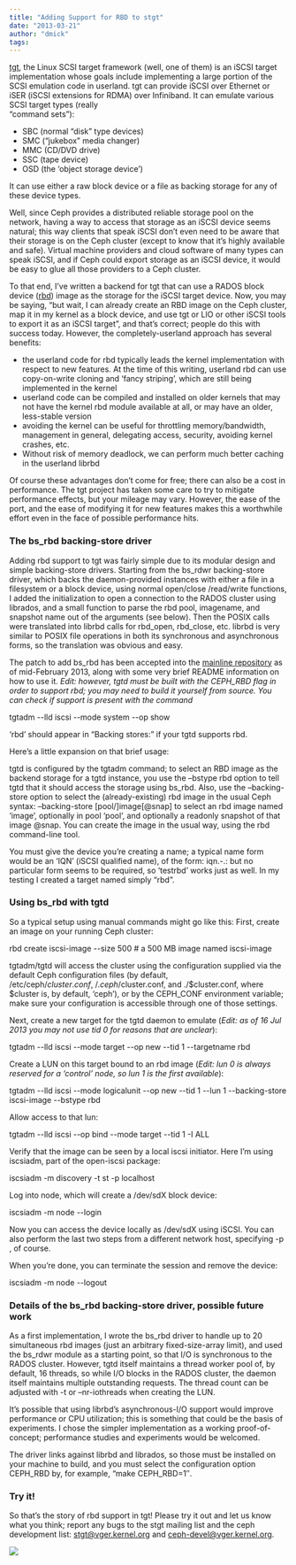 ```yaml
---
title: "Adding Support for RBD to stgt"
date: "2013-03-21"
author: "dmick"
tags: 
---
```


[tgt](http://stgt.sourceforge.net), the Linux SCSI target framework (well, one of them) is an iSCSI target implementation whose goals include implementing a large portion of the SCSI emulation code in userland. tgt can provide iSCSI over Ethernet or iSER (iSCSI extensions for RDMA) over Infiniband. It can emulate various SCSI target types (really  
“command sets”):

- SBC (normal “disk” type devices)
- SMC (“jukebox” media changer)
- MMC (CD/DVD drive)
- SSC (tape device)
- OSD (the ‘object storage device’)

It can use either a raw block device or a file as backing storage for any of these device types.

Well, since Ceph provides a distributed reliable storage pool on the network, having a way to access that storage as an iSCSI device seems natural; this way clients that speak iSCSI don’t even need to be aware that their storage is on the Ceph cluster (except to know that it’s highly available and safe). Virtual machine providers and cloud software of many types can speak iSCSI, and if Ceph could export storage as an iSCSI device, it would be easy to glue all those providers to a Ceph cluster.

To that end, I’ve written a backend for tgt that can use a RADOS block device ([rbd](http://ceph.com/docs/master/rbd/rbd/)) image as the storage for the iSCSI target device. Now, you may be saying, “but wait, I can already create an RBD image on the Ceph cluster, map it in my kernel as a block device, and use tgt or LIO or other iSCSI tools to export it as an iSCSI target”, and that’s correct; people do this with success today. However, the completely-userland approach has several benefits:

- the userland code for rbd typically leads the kernel implementation with respect to new features. At the time of this writing, userland rbd can use copy-on-write cloning and ‘fancy striping’, which are still being implemented in the kernel
- userland code can be compiled and installed on older kernels that may not have the kernel rbd module available at all, or may have an older, less-stable version
- avoiding the kernel can be useful for throttling memory/bandwidth, management in general, delegating access, security, avoiding kernel crashes, etc.
- Without risk of memory deadlock, we can perform much better caching in the userland librbd

Of course these advantages don’t come for free; there can also be a cost in performance. The tgt project has taken some care to try to mitigate performance effects, but your mileage may vary. However, the ease of the port, and the ease of modifying it for new features makes this a worthwhile effort even in the face of possible performance hits.

### The bs\_rbd backing-store driver

Adding rbd support to tgt was fairly simple due to its modular design and simple backing-store drivers. Starting from the bs\_rdwr backing-store driver, which backs the daemon-provided instances with either a file in a filesystem or a block device, using normal open/close /read/write functions, I added the initialization to open a connection to the RADOS cluster using librados, and a small function to parse the rbd pool, imagename, and snapshot name out of the arguments (see below). Then the POSIX calls were translated into librbd calls for rbd\_open, rbd\_close, etc. librbd is very similar to POSIX file operations in both its synchronous and asynchronous forms, so the translation was obvious and easy.

The patch to add bs\_rbd has been accepted into the [mainline repository](http://github.com/fujita/tgt) as of mid-February 2013, along with some very brief README information on how to use it. _Edit: however, tgtd must be built with the CEPH\_RBD flag in order to support rbd; you may need to build it yourself from source. You can check if support is present with the command_

tgtadm --lld iscsi --mode system --op show

‘rbd’ should appear in “Backing stores:” if your tgtd supports rbd.

Here’s a little expansion on that brief usage:

tgtd is configured by the tgtadm command; to select an RBD image as the backend storage for a tgtd instance, you use the –bstype rbd option to tell tgtd that it should access the storage using bs\_rbd. Also, use the –backing-store option to select the (already-existing) rbd image in the usual Ceph syntax: –backing-store \[pool/\]image\[@snap\] to select an rbd image named ‘image’, optionally in pool ‘pool’, and optionally a readonly snapshot of that image @snap. You can create the image in the usual way, using the rbd command-line tool.

You must give the device you’re creating a name; a typical name form would be an ‘IQN’ (iSCSI qualified name), of the form: iqn.<year>-<month>.<domain>:<domain-specified-string> but no particular form seems to be required, so ‘testrbd’ works just as well. In my testing I created a target named simply “rbd”.

### Using bs\_rbd with tgtd

So a typical setup using manual commands might go like this: First, create an image on your running Ceph cluster:

rbd create iscsi-image --size 500       # a 500 MB image named iscsi-image

tgtadm/tgtd will access the cluster using the configuration supplied via the default Ceph configuration files (by default, /etc/ceph/$cluster.conf, ~/.ceph/$cluster.conf, and ./$cluster.conf, where $cluster is, by default, ‘ceph’), or by the CEPH\_CONF environment variable; make sure your configuration is accessible through one of those settings.

Next, create a new target for the tgtd daemon to emulate (_Edit: as of 16 Jul 2013 you may not use tid 0 for reasons that are unclear_):

tgtadm --lld iscsi --mode target --op new --tid 1 --targetname rbd

Create a LUN on this target bound to an rbd image (_Edit: lun 0 is always reserved for a ‘control’ node, so lun 1 is the first available_):

tgtadm --lld iscsi --mode logicalunit --op new --tid 1 --lun 1 --backing-store iscsi-image --bstype rbd

Allow access to that lun:

tgtadm --lld iscsi --op bind --mode target --tid 1 -I ALL

Verify that the image can be seen by a local iscsi initiator. Here I’m using iscsiadm, part of the open-iscsi package:

iscsiadm -m discovery -t st -p localhost

Log into node, which will create a /dev/sdX block device:

iscsiadm -m node --login

Now you can access the device locally as /dev/sdX using iSCSI. You can also perform the last two steps from a different network host, specifying -p <tgtd-hostname>, of course.

When you’re done, you can terminate the session and remove the device:

iscsiadm -m node --logout

### Details of the bs\_rbd backing-store driver, possible future work

As a first implementation, I wrote the bs\_rbd driver to handle up to 20 simultaneous rbd images (just an arbitrary fixed-size-array limit), and used the bs\_rdwr module as a starting point, so that I/O is synchronous to the RADOS cluster. However, tgtd itself maintains a thread worker pool of, by default, 16 threads, so while I/O blocks in the RADOS cluster, the daemon itself maintains multiple outstanding requests. The thread count can be adjusted with -t or –nr-iothreads when creating the LUN.

It’s possible that using librbd’s asynchronous-I/O support would improve performance or CPU utilization; this is something that could be the basis of experiments. I chose the simpler implementation as a working proof-of-concept; performance studies and experiments would be welcomed.

The driver links against librbd and librados, so those must be installed on your machine to build, and you must select the configuration option CEPH\_RBD by, for example, “make CEPH\_RBD=1″.

### Try it!

So that’s the story of rbd support in tgt! Please try it out and let us know what you think; report any bugs to the stgt mailing list and the ceph development list: stgt@vger.kernel.org and ceph-devel@vger.kernel.org.

![](http://track.hubspot.com/__ptq.gif?a=268973&k=14&bu=http://ceph.com&r=http://ceph.com/dev-notes/adding-support-for-rbd-to-stgt/&bvt=rss&p=wordpress)
